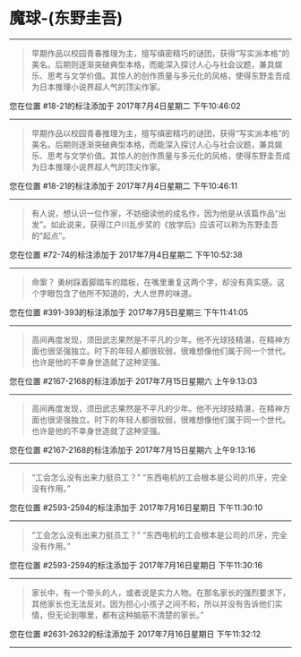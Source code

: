 # 魔球-(东野圭吾)

---

> 早期作品以校园青春推理为主，擅写缜密精巧的谜团，获得“写实派本格”的美名。后期则逐渐突破典型本格，而能深入探讨人心与社会议题，兼具娱乐、思考与文学价值。其惊人的创作质量与多元化的风格，使得东野圭吾成为日本推理小说界超人气的顶尖作家。

您在位置 #18-21的标注添加于 2017年7月4日星期二 下午10:46:02

---

> 早期作品以校园青春推理为主，擅写缜密精巧的谜团，获得“写实派本格”的美名。后期则逐渐突破典型本格，而能深入探讨人心与社会议题，兼具娱乐、思考与文学价值。其惊人的创作质量与多元化的风格，使得东野圭吾成为日本推理小说界超人气的顶尖作家。

您在位置 #18-21的标注添加于 2017年7月4日星期二 下午10:46:11

---

> 有人说，想认识一位作家，不妨细读他的成名作，因为他是从该篇作品“出发”。如此说来，获得江户川乱步奖的《放学后》应该可以称为东野圭吾的“起点”。

您在位置 #72-74的标注添加于 2017年7月4日星期二 下午10:52:38

---

> 命案？ 勇树踩着脚踏车的踏板，在嘴里重复这两个字，却没有真实感。这个字眼包含了他所不知道的，大人世界的味道。

您在位置 #391-393的标注添加于 2017年7月5日星期三 下午11:41:05

---

> 高间再度发现，须田武志果然是不平凡的少年。他不光球技精湛，在精神方面也很坚强独立。时下的年轻人都很软弱，很难想像他们属于同一个世代。也许是他的不幸身世造就了这种坚强。

您在位置 #2167-2168的标注添加于 2017年7月15日星期六 上午9:13:03

---

> 高间再度发现，须田武志果然是不平凡的少年。他不光球技精湛，在精神方面也很坚强独立。时下的年轻人都很软弱，很难想像他们属于同一个世代。也许是他的不幸身世造就了这种坚强。

您在位置 #2167-2168的标注添加于 2017年7月15日星期六 上午9:13:16

---

> “工会怎么没有出来力挺员工？” “东西电机的工会根本是公司的爪牙，完全没有作用。”

您在位置 #2593-2594的标注添加于 2017年7月16日星期日 下午11:30:10

---

> “工会怎么没有出来力挺员工？” “东西电机的工会根本是公司的爪牙，完全没有作用。”

您在位置 #2593-2594的标注添加于 2017年7月16日星期日 下午11:30:16

---

> 家长中，有一个带头的人，或者说是实力人物。在那名家长的强烈要求下，其他家长也无法反对。因为担心小孩子之间不和，所以并没有告诉他们实情，但无论到哪里，都有这种脑筋不清楚的家长。”

您在位置 #2631-2632的标注添加于 2017年7月16日星期日 下午11:32:12

---

